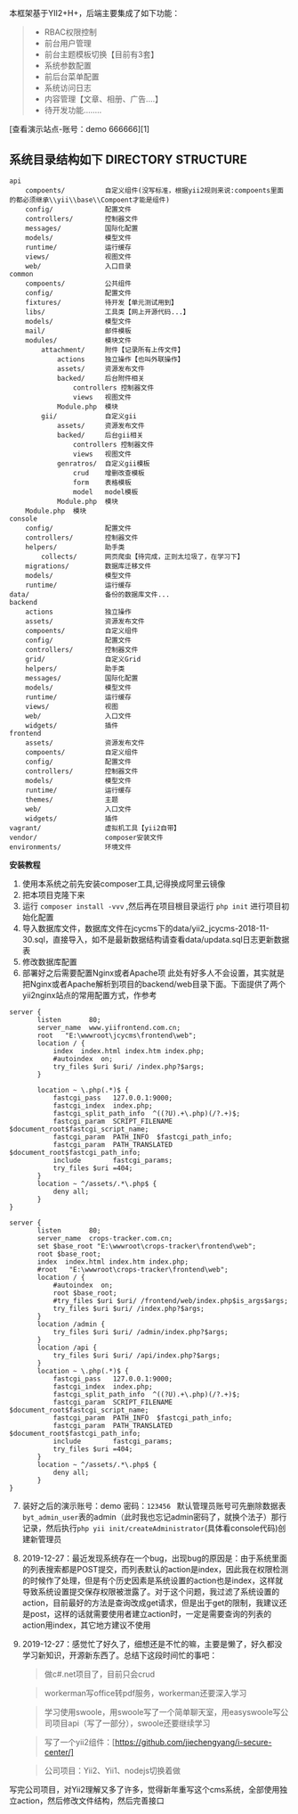 本框架基于YII2+H+，后端主要集成了如下功能：
> * RBAC权限控制
> * 前台用户管理
> * 前台主题模板切换【目前有3套】
> * 系统参数配置
> * 前后台菜单配置
> * 系统访问日志
> * 内容管理【文章、相册、广告....】
> * 待开发功能........

[查看演示站点-账号：demo 666666][1]

系统目录结构如下
DIRECTORY STRUCTURE
-------------------

```
api
    compoents/          自定义组件(没写标准，根据yii2规则来说:compoents里面的都必须继承\\yii\\base\\Compoent才能是组件)
    config/             配置文件
    controllers/        控制器文件
    messages/           国际化配置
    models/             模型文件
    runtime/            运行缓存
    views/              视图文件
    web/                入口目录
common
    compoents/          公共组件
    config/             配置文件
    fixtures/           待开发【单元测试用到】
    libs/               工具类【网上开源代码...】
    models/             模型文件
    mail/               邮件模板
    modules/            模块文件
        attachment/     附件【记录所有上传文件】
            actions     独立操作【也叫外联操作】
            assets/     资源发布文件
            backed/     后台附件相关
                controllers 控制器文件
                views   视图文件
            Module.php  模块
        gii/            自定义gii
            assets/     资源发布文件
            backed/     后台gii相关
                controllers 控制器文件
                views   视图文件
            genratros/  自定义gii模板
                crud    增删改查模板
                form    表格模板
                model   model模板
            Module.php  模块
    Module.php  模块
console
    config/             配置文件
    controllers/        控制器文件
    helpers/            助手类
        collects/       网页爬虫【待完成，正则太垃圾了，在学习下】
    migrations/         数据库迁移文件
    models/             模型文件
    runtime/            运行缓存
data/                   备份的数据库文件...
backend
    actions             独立操作
    assets/             资源发布文件
    compoents/          自定义组件
    config/             配置文件
    controllers/        控制器文件
    grid/               自定义Grid
    helpers/            助手类
    messages/           国际化配置
    models/             模型文件
    runtime/            运行缓存
    views/              视图
    web/                入口文件
    widgets/            插件
frontend
    assets/             资源发布文件
    compoents/          自定义组件
    config/             配置文件
    controllers/        控制器文件
    models/             模型文件
    runtime/            运行缓存
    themes/             主题
    web/                入口文件
    widgets/            插件
vagrant/                虚拟机工具【yii2自带】
vendor/                 composer安装文件
environments/           环境文件
```
**安装教程**

 1. 使用本系统之前先安装composer工具,记得换成阿里云镜像
 2. 把本项目克隆下来
 3. 运行 `composer install -vvv` ,然后再在项目根目录运行 `php init` 进行项目初始化配置
 4. 导入数据库文件，数据库文件在jcycms下的data/yii2_jcycms-2018-11-30.sql，直接导入，如不是最新数据结构请查看data/updata.sql日志更新数据表
 5. 修改数据库配置
 6. 部署好之后需要配置Nginx或者Apache项 此处有好多人不会设置，其实就是把Nginx或者Apache解析到项目的backend/web目录下面。下面提供了两个yii2nginx站点的常用配置方式，作参考
 ```shell
 server {
        listen       80;
        server_name  www.yiifrontend.com.cn;
        root   "E:\wwwroot\jcycms\frontend\web";
        location / {
            index  index.html index.htm index.php;
            #autoindex  on;
            try_files $uri $uri/ /index.php?$args;
        }
        
        location ~ \.php(.*)$ {
            fastcgi_pass   127.0.0.1:9000;
            fastcgi_index  index.php;
            fastcgi_split_path_info  ^((?U).+\.php)(/?.+)$;
            fastcgi_param  SCRIPT_FILENAME  $document_root$fastcgi_script_name;
            fastcgi_param  PATH_INFO  $fastcgi_path_info;
            fastcgi_param  PATH_TRANSLATED  $document_root$fastcgi_path_info;
            include        fastcgi_params;
            try_files $uri =404;
        }
        location ~ ^/assets/.*\.php$ {
            deny all;
        }
}
 ```
 ```shell
 server {
        listen       80;
        server_name  crops-tracker.com.cn;
        set $base_root "E:\wwwroot\crops-tracker\frontend\web";
        root $base_root;
        index  index.html index.htm index.php;
        #root   "E:\wwwroot\crops-tracker\frontend\web";
        location / {
            #autoindex  on;
            root $base_root;
            #try_files $uri $uri/ /frontend/web/index.php$is_args$args;
            try_files $uri $uri/ /index.php?$args;
        }
        location /admin {
            try_files $uri $uri/ /admin/index.php?$args;
        }
        location /api {
            try_files $uri $uri/ /api/index.php?$args;
        }
        location ~ \.php(.*)$ {
            fastcgi_pass   127.0.0.1:9000;
            fastcgi_index  index.php;
            fastcgi_split_path_info  ^((?U).+\.php)(/?.+)$;
            fastcgi_param  SCRIPT_FILENAME  $document_root$fastcgi_script_name;
            fastcgi_param  PATH_INFO  $fastcgi_path_info;
            fastcgi_param  PATH_TRANSLATED  $document_root$fastcgi_path_info;
            include        fastcgi_params;
            try_files $uri =404;
        }
        location ~ ^/assets/.*\.php$ {
            deny all;
        }
}
 ```
 7. 装好之后的演示账号：demo 密码：`123456 ` 默认管理员账号可先删除数据表`byt_admin_user`表的admin（此时我也忘记admin密码了，就换个法子）那行记录，然后执行`php yii init/createAdministrator`(具体看console代码)创建新管理员

 8. 2019-12-27：最近发现系统存在一个bug，出现bug的原因是：由于系统里面的列表搜索都是POST提交，而列表默认的action是index，因此我在权限检测的时候作了处理，但是有个历史因素是系统设置的action也是index，这样就导致系统设置提交保存权限被泄露了。对于这个问题，我过滤了系统设置的action，目前最好的方法是查询改成get请求，但是出于get的限制，我建议还是post，这样的话就需要使用者建立action时，一定是需要查询的列表的action用index，其它地方建议不使用

9. 2019-12-27：感觉忙了好久了，细想还是不忙的嘛，主要是懒了，好久都没学习新知识，开源新东西了。总结下这段时间忙的事吧：

    >做c#.net项目了，目前只会crud
	
    >workerman写office转pdf服务，workerman还要深入学习
    
	>学习使用swoole，用swoole写了一个简单聊天室，用easyswoole写公司项目api（写了一部分），swoole还要继续学习
    
    >写了一个yii2组件：[https://github.com/jiechengyang/i-secure-center/]
    
    >公司项目：Yii2、Yii1、nodejs切换着做
    

写完公司项目，对Yii2理解又多了许多，觉得新年重写这个cms系统，全部使用独立action，然后修改文件结构，然后完善接口
